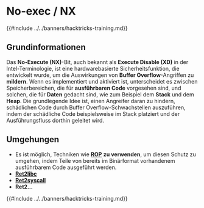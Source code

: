 # No-exec / NX

{{#include ../../banners/hacktricks-training.md}}

## Grundinformationen

Das **No-Execute (NX)**-Bit, auch bekannt als **Execute Disable (XD)** in der Intel-Terminologie, ist eine hardwarebasierte Sicherheitsfunktion, die entwickelt wurde, um die Auswirkungen von **Buffer Overflow**-Angriffen zu **mildern**. Wenn es implementiert und aktiviert ist, unterscheidet es zwischen Speicherbereichen, die für **ausführbaren Code** vorgesehen sind, und solchen, die für **Daten** gedacht sind, wie zum Beispiel dem **Stack** und dem **Heap**. Die grundlegende Idee ist, einen Angreifer daran zu hindern, schädlichen Code durch Buffer Overflow-Schwachstellen auszuführen, indem der schädliche Code beispielsweise im Stack platziert und der Ausführungsfluss dorthin geleitet wird.

## Umgehungen

- Es ist möglich, Techniken wie [**ROP**](../rop-return-oriented-programing/index.html) **zu verwenden**, um diesen Schutz zu umgehen, indem Teile von bereits im Binärformat vorhandenem ausführbarem Code ausgeführt werden.
- [**Ret2libc**](../rop-return-oriented-programing/ret2lib/index.html)
- [**Ret2syscall**](../rop-return-oriented-programing/rop-syscall-execv/index.html)
- **Ret2...**

{{#include ../../banners/hacktricks-training.md}}

